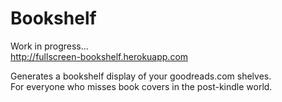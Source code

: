 # Bookshelf

Work in progress...  
http://fullscreen-bookshelf.herokuapp.com


Generates a bookshelf display of your goodreads.com shelves.  
For everyone who misses book covers in the post-kindle world.

